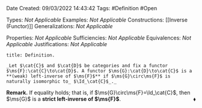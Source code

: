 <br />
<br />

Date Created: 09/03/2022 14:43:42
Tags: #Definition #Open

Types: _Not Applicable_
Examples: _Not Applicable_
Constructions: [[Inverse (Functor)]]
Generalizations: _Not Applicable_

Properties: _Not Applicable_
Sufficiencies: _Not Applicable_
Equivalences: _Not Applicable_
Justifications: _Not Applicable_

``` ad-Definition
title: Definition.

_Let $\cat{C}$ and $\cat{D}$ be categories and fix a functor $\ms{F}:\cat{C}\to\cat{D}$. A functor $\ms{G}:\cat{D}\to\cat{C}$ is a **(weak) left-inverse of $\ms{F}$** if $\ms{G}\circ\ms{F}$ is naturally isomorphic to_ $\Id_\cat{C}$_._

```

**Remark.** If equality holds; that is, if $\ms{G}\circ\ms{F}=\Id_\cat{C}$, then $\ms{G}$ is a **strict left-inverse of $\ms{F}$**.<span style="float:right;">$\blacklozenge$</span>
